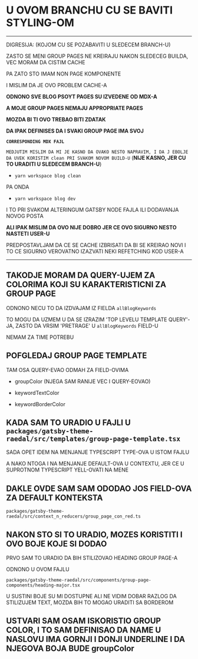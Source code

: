 # U OVOM BRANCHU CU SE BAVITI STYLING-OM

***

DIGRESIJA: (KOJOM CU SE POZABAVITI U SLEDECEM BRANCH-U)

ZASTO SE MENI GROUP PAGES NE KREIRAJU NAKON SLEDECEG BUILDA, VEC MORAM DA CISTIM CACHE

PA ZATO STO IMAM NON PAGE KOMPONENTE

I MISLIM DA JE OVO PROBLEM CACHE-A

**ODNONO SVE BLOG PSOYT PAGES SU IZVEDENE OD MDX-A**

**A MOJE GROUP PAGES NEMAJU APPROPRIATE PAGES**

**MOZDA BI TI OVO TREBAO BITI ZDATAK**

**DA IPAK DEFINISES DA I SVAKI GROUP PAGE IMA SVOJ**

**`CORRESPONDING MDX FAJL`**

`MEDJUTIM MISLIM DA MI JE KASNO DA OVAKO NESTO NAPRAVIM, I DA J EBOLJE DA UVEK KORISTIM clean PRI SVAKOM NOVOM BUILD-U` (**NIJE KASNO, JER CU TO URADITI U SLEDECEM BRANCH-U**)

- `yarn workspace blog clean`

PA ONDA

- `yarn workspace blog dev`

I TO PRI SVAKOM ALTERINGUM GATSBY NODE FAJLA ILI DODAVANJA NOVOG POSTA

**ALI IPAK MISLIM DA OVO NIJE DOBRO JER CE OVO SIGURNO NESTO NASTETI USER-U**

PREDPOSTAVLJAM DA CE SE CACHE IZBRISATI DA BI SE KREIRAO NOVI I TO CE SIGURNO VEROVATNO IZAZVATI NEKI REFETCHING KOD USER-A

***

## TAKODJE MORAM DA QUERY-UJEM ZA COLORIMA KOJI SU KARAKTERISTICNI ZA GROUP PAGE

ODNONO NECU TO DA IZDVAJAM IZ FIELDA `allBlogKeywords`

TO MOGU DA UZMEM U DA SE IZRAZIM 'TOP LEVELU TEMPLATE QUERY'-JA, ZASTO DA VRSIM 'PRETRAGE' U `allBlogKeywords` FIELD-U

NEMAM ZA TIME POTREBU

## POFGLEDAJ GROUP PAGE TEMPLATE

TAM OSA QUERY-EVAO ODMAH ZA FIELD-OVIMA

- groupColor (NJEGA SAM RANIJE VEC I QUERY-EOVAO)

- keywordTextColor

- keywordBorderColor

## KADA SAM TO URADIO U FAJLI U `packages/gatsby-theme-raedal/src/templates/group-page-template.tsx`

SADA OPET IDEM NA MENJANJE TYPESCRIPT TYPE-OVA U ISTOM FAJLU

A NAKO NTOGA I NA MENJANJE DEFAULT-OVA U CONTEXTU, JER CE U SUPROTNOM TYPESCRIPT YELL-OVATI NA MENE

## DAKLE OVDE SAM SAM ODODAO JOS FIELD-OVA ZA DEFAULT KONTEKSTA

`packages/gatsby-theme-raedal/src/context_n_reducers/group_page_con_red.ts`

## NAKON STO SI TO URADIO, MOZES KORISTITI I OVO BOJE KOJE SI DODAO

PRVO SAM TO URADIO DA BIH STILIZOVAO HEADING GROUP PAGE-A

ODNONO U OVOM FAJLU

`packages/gatsby-theme-raedal/src/components/group-page-components/heading-major.tsx`

U SUSTINI BOJE SU MI DOSTUPNE ALI NE VIDIM DOBAR RAZLOG DA STILIZUJEM TEXT, MOZDA BIH TO MOGAO URADITI SA BORDEROM

## USTVARI SAM OSAM ISKORISTIO GROUP COLOR, I TO SAM DEFINISAO DA NAME U NASLOVU IMA GORNJI I DONJI UNDERLINE I DA NJEGOVA BOJA BUDE groupColor